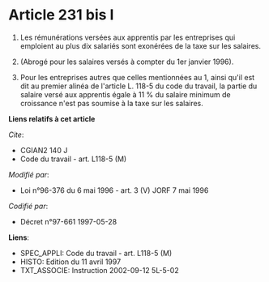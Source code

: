 # Article 231 bis I

1. Les rémunérations versées aux apprentis par les entreprises qui emploient au plus dix salariés sont exonérées de la taxe
sur les salaires. 

2. (Abrogé pour les salaires versés à compter du 1er janvier 1996). 

3. Pour les entreprises autres que celles mentionnées au 1, ainsi qu'il est dit au premier alinéa de l'article L. 118-5 du
code du travail, la partie du salaire versé aux apprentis égale à 11 % du salaire minimum de croissance n'est pas soumise à
la taxe sur les salaires.

**Liens relatifs à cet article**

_Cite_:

  - CGIAN2 140 J
  - Code du travail - art. L118-5 (M)

_Modifié par_:

  - Loi n°96-376 du 6 mai 1996 - art. 3 (V) JORF 7 mai 1996

_Codifié par_:

  - Décret n°97-661 1997-05-28

**Liens**:

  - SPEC_APPLI: Code du travail - art. L118-5 (M)
  - HISTO: Edition du 11 avril 1997
  - TXT_ASSOCIE: Instruction 2002-09-12 5L-5-02
